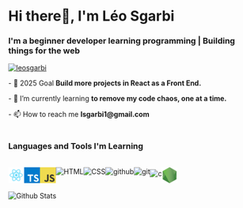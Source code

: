 <h1 align="flex-start">Hi there👋, I'm Léo Sgarbi</h1>
<h3 align="flex-start">
  I'm a beginner developer learning programming | Building things for the web
</h3>

<p align="flex-start">
  <a href="https://www.linkedin.com/in/leosgarbi/" target="blank"
    ><img
      src="https://img.shields.io/twitter/follow/leosgarbi?logo=linkedin&style=for-the-badge"
      alt="leosgarbi"
  /></a>
</p>

<p align="flex-start">
- 🔭 2025 Goal <strong>Build more projects in React as a Front End.</strong>
</p>

<p align="flex-start">
  - 🌱 I’m currently learning <strong>to remove my code chaos, one at a time.</strong>
</p>


<p align="flex-start">- 📫 How to reach me <strong>lsgarbi1@gmail.com</strong></p>

<h1></h1>
<h3 align="flex-start">Languages and Tools I'm Learning</h3>
<br />

<div align="flex-start" style="display: flex; align-items: center; flex-wrap: wrap; gap:"8px">
  <img height="32" src="https://raw.githubusercontent.com/github/explore/80688e429a7d4ef2fca1e82350fe8e3517d3494d/topics/react/react.png" alt="React"/> 
  <img height="32" src="https://raw.githubusercontent.com/github/explore/80688e429a7d4ef2fca1e82350fe8e3517d3494d/topics/typescript/typescript.png" alt="Typescript"/>
  <img height="32" src="https://raw.githubusercontent.com/github/explore/80688e429a7d4ef2fca1e82350fe8e3517d3494d/topics/javascript/javascript.png" alt="Javascript"/>
  <img height="32" src="https://cdn-icons-png.flaticon.com/512/732/732212.png" alt="HTML"/>
  <img height="32" src="https://cdn.iconscout.com/icon/free/png-256/free-css3-9-1175237.png?f=webp" alt="CSS"/>
  <img height="32" src="https://cdn-icons-png.flaticon.com/512/25/25231.png" alt="github"/>
  <img height="32" src="https://git-scm.com/images/logos/downloads/Git-Icon-1788C.png" alt="git"/>
  <img height="24" src="https://a0.awsstatic.com/libra-css/images/logos/aws_smile-header-desktop-en-white_59x35@2x.png" alt="c"/>
  <img height="32" src="https://raw.githubusercontent.com/github/explore/80688e429a7d4ef2fca1e82350fe8e3517d3494d/topics/nodejs/nodejs.png" alt="Nodejs"/>
</div>
<br />
<div align="flex-start">
  <img
    align="flex-start"
    src="https://github-readme-stats.vercel.app/api/top-langs/?username=leosgarbi&theme=dark&hide_border=false&include_all_commits=true&count_private=true&layout=compact"
    alt="Github Stats"
  />
</div>
